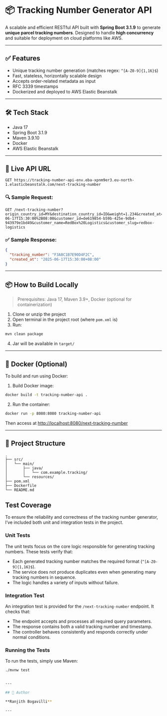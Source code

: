 # 📦 Tracking Number Generator API

A scalable and efficient RESTful API built with **Spring Boot 3.1.9** to generate **unique parcel tracking numbers**. Designed to handle **high concurrency** and suitable for deployment on cloud platforms like AWS.

---

## ✅ Features

- Unique tracking number generation (matches regex: `^[A-Z0-9]{1,16}$`)
- Fast, stateless, horizontally scalable design
- Accepts order-related metadata as input
- RFC 3339 timestamps
- Dockerized and deployed to AWS Elastic Beanstalk

---

## 🛠 Tech Stack

- Java 17
- Spring Boot 3.1.9
- Maven 3.9.10
- Docker
- AWS Elastic Beanstalk

---

## 🚀 Live API URL

```http
GET https://tracking-number-api-env.eba-xpnm9er3.eu-north-1.elasticbeanstalk.com/next-tracking-number
```

### 🔍 Sample Request:

```
GET /next-tracking-number?origin_country_id=MY&destination_country_id=ID&weight=1.234&created_at=2025-06-17T15:30:00%2B08:00&customer_id=de619854-b59b-425e-9db4-943979e1bd49&customer_name=RedBox%20Logistics&customer_slug=redbox-logistics
```

### ✅ Sample Response:

```json
{
  "tracking_number": "F3A8C1B7E90D4F2C",
  "created_at": "2025-06-17T15:30:00+08:00"
}
```

---

## 📦 How to Build Locally

> Prerequisites: Java 17, Maven 3.9+, Docker (optional for containerization)

1. Clone or unzip the project
2. Open terminal in the project root (where `pom.xml` is)
3. Run:

```bash
mvn clean package
```

4. Jar will be available in `target/`

---

## 🐳 Docker (Optional)

To build and run using Docker:

1. Build Docker image:

```bash
docker build -t tracking-number-api .
```

2. Run the container:

```bash
docker run -p 8080:8080 tracking-number-api
```

Then access at [http://localhost:8080/next-tracking-number](http://localhost:8080/next-tracking-number)

---

## 📁 Project Structure

```
.
├── src/
│   └── main/
│       ├── java/
│       │   └── com.example.tracking/
│       └── resources/
├── pom.xml
├── Dockerfile
└── README.md
```

## Test Coverage

To ensure the reliability and correctness of the tracking number generator, I’ve included both unit and integration tests in the project.

### Unit Tests

The unit tests focus on the core logic responsible for generating tracking numbers. These tests verify that:
- Each generated tracking number matches the required format (`^[A-Z0-9]{1,16}$`).
- The service does not produce duplicates even when generating many tracking numbers in sequence.
- The logic handles a variety of inputs without failure.

### Integration Test

An integration test is provided for the `/next-tracking-number` endpoint. It checks that:
- The endpoint accepts and processes all required query parameters.
- The response contains both a valid tracking number and timestamp.
- The controller behaves consistently and responds correctly under normal conditions.

### Running the Tests

To run the tests, simply use Maven:

```bash
./mvnw test


---

## 📝 Author

**Ranjith Bogavilli**  

---
